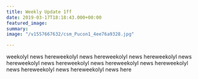 ```yaml
---
title: Weekly Update 1ff
date: 2019-03-17T18:18:43.000+00:00
featured_image: 
summary: 
image: "/v1557667632/csm_Pucon1_4ee76a9328.jpg"

---
```

weekolyl news hereweekolyl news hereweekolyl news hereweekolyl news hereweekolyl news hereweekolyl news hereweekolyl news hereweekolyl news hereweekolyl news hereweekolyl news here